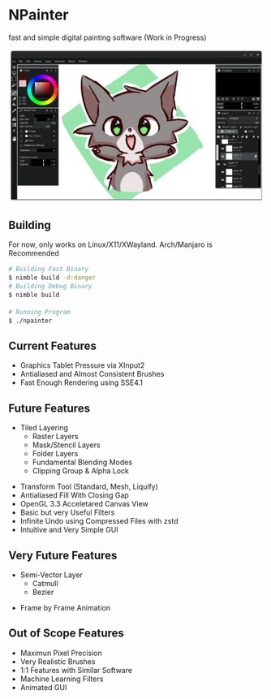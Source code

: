 # NPainter
fast and simple digital painting software (Work in Progress)

![Proof of Concept](https://raw.githubusercontent.com/mrgaturus/npainter/master/proof.png)

## Building
For now, only works on Linux/X11/XWayland. Arch/Manjaro is Recommended
```sh
# Building Fast Binary
$ nimble build -d:danger
# Building Debug Binary
$ nimble build

# Running Program
$ ./npainter
```

## Current Features
  - Graphics Tablet Pressure via XInput2
  - Antialiased and Almost Consistent Brushes
  - Fast Enough Rendering using SSE4.1

## Future Features
  * Tiled Layering
    - Raster Layers
    - Mask/Stencil Layers
    - Folder Layers
    - Fundamental Blending Modes
    - Clipping Group & Alpha Lock
  - Transform Tool (Standard, Mesh, Liquify)
  - Antialiased Fill With Closing Gap
  - OpenGL 3.3 Acceletared Canvas View
  - Basic but very Useful Filters
  - Infinite Undo using Compressed Files with zstd
  - Intuitive and Very Simple GUI

## Very Future Features
  * Semi-Vector Layer
    - Catmull
    - Bezier
  - Frame by Frame Animation

## Out of Scope Features
  - Maximun Pixel Precision
  - Very Realistic Brushes
  - 1:1 Features with Similar Software
  - Machine Learning Filters
  - Animated GUI
